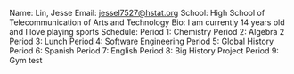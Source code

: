 Name: Lin, Jesse
Email: jessel7527@hstat.org
School: High School of Telecommunication of Arts and Technology
Bio: I am currently 14 years old and I love playing sports
Schedule:
    Period 1: Chemistry
    Period 2: Algebra 2
    Period 3: Lunch
    Period 4: Software Engineering
    Period 5: Global History
    Period 6: Spanish
    Period 7: English
    Period 8: Big History Project
    Period 9: Gym
    test